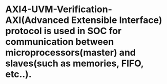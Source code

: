 # AXI4-UVM-Verification-AXI(Advanced Extensible Interface) protocol is used in SOC for communication between microprocessors(master) and slaves(such as memories, FIFO, etc..).
